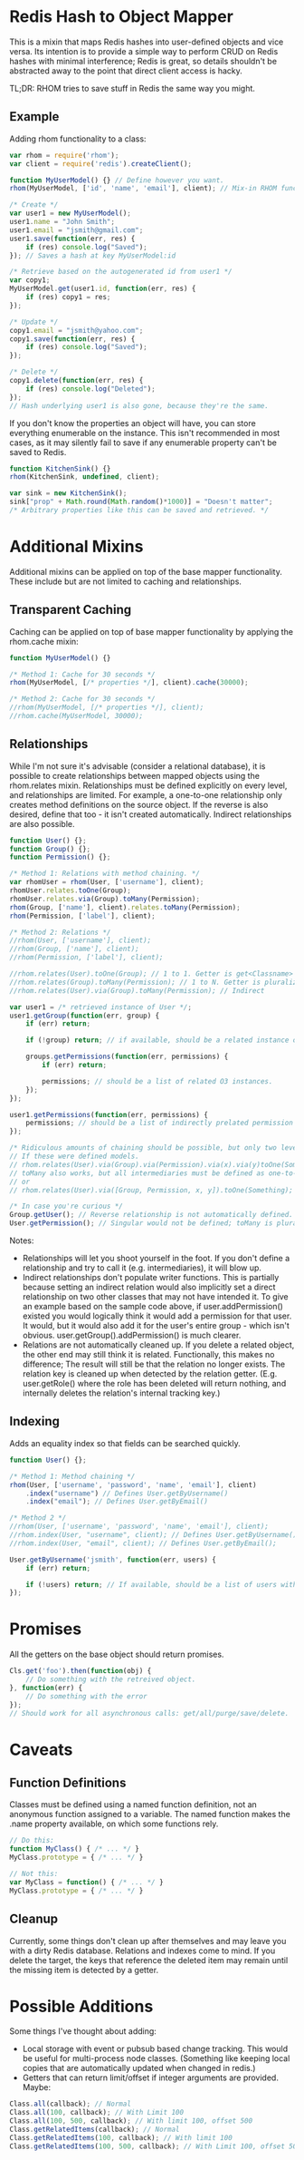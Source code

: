 Redis Hash to Object Mapper
============================

This is a mixin that maps Redis hashes into user-defined objects and vice versa. Its intention is to provide a simple way to perform CRUD on Redis hashes with minimal interference; Redis is great, so details shouldn't be abstracted away to the point that direct client access is hacky.

TL;DR: RHOM tries to save stuff in Redis the same way you might.

Example
--------

Adding rhom functionality to a class:

```javascript
var rhom = require('rhom');
var client = require('redis').createClient();

function MyUserModel() {} // Define however you want.
rhom(MyUserModel, ['id', 'name', 'email'], client); // Mix-in RHOM functionality

/* Create */
var user1 = new MyUserModel();
user1.name = "John Smith";
user1.email = "jsmith@gmail.com";
user1.save(function(err, res) {
	if (res) console.log("Saved");
}); // Saves a hash at key MyUserModel:id

/* Retrieve based on the autogenerated id from user1 */
var copy1;
MyUserModel.get(user1.id, function(err, res) {
	if (res) copy1 = res;
});

/* Update */
copy1.email = "jsmith@yahoo.com";
copy1.save(function(err, res) {
	if (res) console.log("Saved");
});

/* Delete */
copy1.delete(function(err, res) {
	if (res) console.log("Deleted");
});
// Hash underlying user1 is also gone, because they're the same.
```

If you don't know the properties an object will have, you can store everything enumerable on the instance. This isn't recommended in most cases, as it may silently fail to save if any enumerable property can't be saved to Redis.

```javascript
function KitchenSink() {}
rhom(KitchenSink, undefined, client);

var sink = new KitchenSink();
sink["prop" + Math.round(Math.random()*1000)] = "Doesn't matter";
/* Arbitrary properties like this can be saved and retrieved. */
```

Additional Mixins
=================

Additional mixins can be applied on top of the base mapper functionality. These include but are not limited to caching and relationships.

Transparent Caching
-------------------

Caching can be applied on top of base mapper functionality by applying the rhom.cache mixin:

```javascript
function MyUserModel() {}

/* Method 1: Cache for 30 seconds */
rhom(MyUserModel, [/* properties */], client).cache(30000);

/* Method 2: Cache for 30 seconds */
//rhom(MyUserModel, [/* properties */], client);
//rhom.cache(MyUserModel, 30000);
```

Relationships
-------------

While I'm not sure it's advisable (consider a relational database), it is possible to create relationships between mapped objects using the rhom.relates mixin. Relationships must be defined explicitly on every level, and relationships are limited. For example, a one-to-one relationship only creates method definitions on the source object. If the reverse is also desired, define that too - it isn't created automatically. Indirect relationships are also possible.

```javascript
function User() {};
function Group() {};
function Permission() {};

/* Method 1: Relations with method chaining. */
var rhomUser = rhom(User, ['username'], client);
rhomUser.relates.toOne(Group);
rhomUser.relates.via(Group).toMany(Permission);
rhom(Group, ['name'], client).relates.toMany(Permission);
rhom(Permission, ['label'], client);

/* Method 2: Relations */
//rhom(User, ['username'], client);
//rhom(Group, ['name'], client);
//rhom(Permission, ['label'], client);

//rhom.relates(User).toOne(Group); // 1 to 1. Getter is get<Classname>
//rhom.relates(Group).toMany(Permission); // 1 to N. Getter is pluralized get<Classnames>.
//rhom.relates(User).via(Group).toMany(Permission); // Indirect

var user1 = /* retrieved instance of User */;
user1.getGroup(function(err, group) {
	if (err) return;

	if (!group) return; // if available, should be a related instance of group

	groups.getPermissions(function(err, permissions) {
		if (err) return;

		permissions; // should be a list of related O3 instances. 
	});
});

user1.getPermissions(function(err, permissions) {
	permissions; // should be a list of indirectly prelated permission instances.
});

/* Ridiculous amounts of chaining should be possible, but only two levels is tested. */
// If these were defined models.
// rhom.relates(User).via(Group).via(Permission).via(x).via(y)toOne(Something);
// toMany also works, but all intermediaries must be defined as one-to-one.
// or
// rhom.relates(User).via([Group, Permission, x, y]).toOne(Something); // Same thing.

/* In case you're curious */
Group.getUser(); // Reverse relationship is not automatically defined.
User.getPermission(); // Singular would not be defined; toMany is pluralized.
```

Notes:
 * Relationships will let you shoot yourself in the foot. If you don't define a relationship and try to call it (e.g. intermediaries), it will blow up.
 * Indirect relationships don't populate writer functions. This is partially because setting an indirect relation would also implicitly set a direct relationship on two other classes that may not have intended it. To give an example based on the sample code above, if user.addPermission() existed you would logically think it would add a permission for that user. It would, but it would also add it for the user's entire group - which isn't obvious. user.getGroup().addPermission() is much clearer.
 * Relations are not automatically cleaned up. If you delete a related object, the other end may still think it is related. Functionally, this makes no difference; The result will still be that the relation no longer exists. The relation key is cleaned up when detected by the relation getter. (E.g. user.getRole() where the role has been deleted will return nothing, and internally deletes the relation's internal tracking key.)


Indexing
--------

Adds an equality index so that fields can be searched quickly.

```javascript
function User() {};

/* Method 1: Method chaining */
rhom(User, ['username', 'password', 'name', 'email'], client)
	.index("username") // Defines User.getByUsername()
	.index("email"); // Defines User.getByEmail()

/* Method 2 */
//rhom(User, ['username', 'password', 'name', 'email'], client);
//rhom.index(User, "username", client); // Defines User.getByUsername();
//rhom.index(User, "email", client); // Defines User.getByEmail();

User.getByUsername('jsmith', function(err, users) {
	if (err) return;

	if (!users) return; // If available, should be a list of users with the given username.
});
```

Promises
========

All the getters on the base object should return promises.

```javascript
Cls.get('foo').then(function(obj) {
	// Do something with the retreived object.
}, function(err) {
	// Do something with the error	
});
// Should work for all asynchronous calls: get/all/purge/save/delete.
```

Caveats
=======

Function Definitions
--------------------

Classes must be defined using a named function definition, not an anonymous function assigned to a variable. The named function makes the .name property available, on which some functions rely.

```javascript
// Do this:
function MyClass() { /* ... */ }
MyClass.prototype = { /* ... */ }

// Not this:
var MyClass = function() { /* ... */ }
MyClass.prototype = { /* ... */ }
```

Cleanup
-------

Currently, some things don't clean up after themselves and may leave you with a dirty Redis database. Relations and indexes come to mind. If you delete the target, the keys that reference the deleted item may remain until the missing item is detected by a getter.

Possible Additions 
==================

Some things I've thought about adding:
 * Local storage with event or pubsub based change tracking. This would be useful for multi-process node classes. (Something like keeping local copies that are automatically updated when changed in redis.)
 * Getters that can return limit/offset if integer arguments are provided. Maybe:

```javascript
Class.all(callback); // Normal
Class.all(100, callback); // With Limit 100
Class.all(100, 500, callback); // With limit 100, offset 500
Class.getRelatedItems(callback); // Normal
Class.getRelatedItems(100, callback); // With limit 100
Class.getRelatedItems(100, 500, callback); // With Limit 100, offset 500
```
